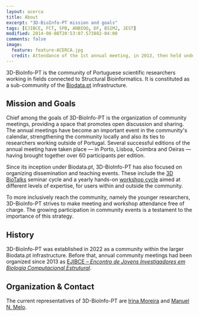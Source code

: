```yaml
---
layout: acerca
title: About
excerpt: "3D-BioInfo-PT mission and goals"
tags: [EJIBCE, FCT, SPB, ANBIOQ, DF, BSIM2, JEST]
modified: 2014-08-08T20:53:07.573882-04:00
comments: false
image:
  feature: feature-ACERCA.jpg
  credit: Attendance of the 1st annual meeting, in 2013, then held under the EJIBCE banner.
---
```


3D-BioInfo-PT is the community of Portuguese scientific researchers working in fields connected to Structural Bioinformatics. It is constituted as a sub-community of the [Biodata.pt](https://biodata.pt/) infrastructure.

## Mission and Goals

Chief among the goals of 3D-BioInfo-PT is the organization of community meetings, providing a space that promotes open discussion and sharing. The annual meetings have become an important event in the community's calendar, strengthening the community locally and also its ties to researchers working outside of Portugal. Several successful editions of the annual meeting have taken place &mdash; in Porto, Lisboa, Coimbra and Oeiras &mdash; having brought together over 60 participants per edition. 

Since its inception under Biodata.pt, 3D-BioInfo-PT has also focused on organizing dissemination and teaching events. These include the [3D BioTalks](https://www.biodata.pt/node/395) seminar cycle and a yearly hands-on [workshop cycle](/events) aimed at different levels of expertise, for users within and outside the community.

To more inclusively reach the community, namely the younger researchers, 3D-BioInfo-PT strives to make meeting and workshop attendance free of charge. The growing participation in community events is a testament to the importance of this strategy.

## History

3D-BioInfo-PT was established in 2022 as a community within the larger Biodata.pt infrastructure. Before that, annual community meetings had been organized since 2013 as [EJIBCE &ndash; *Encontro de Jovens Investigadores em Biologia Computacional Estrutural*](http://ejibce.github.io/).

## Organization & Contact

The current representatives of 3D-BioInfo-PT are [Irina Moreira](mailto:irina.moreira@cnc.uc.pt) and [Manuel N. Melo](mailto:m.n.melo@itqb.unl.pt).




